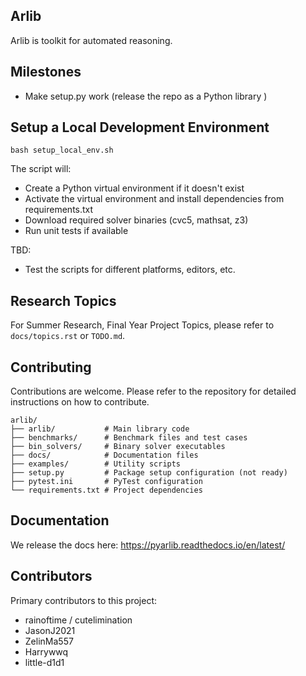 ## Arlib 

Arlib is toolkit for automated reasoning.

## Milestones

- Make setup.py work (release the repo as a Python library )

## Setup a Local Development Environment

~~~~
bash setup_local_env.sh
~~~~

The script will:
- Create a Python virtual environment if it doesn't exist
- Activate the virtual environment and install dependencies from requirements.txt
- Download required solver binaries (cvc5, mathsat, z3)
- Run unit tests if available

TBD:
- Test the scripts for different platforms, editors, etc.


## Research Topics

For Summer Research, Final Year Project Topics, please refer to
`docs/topics.rst` or `TODO.md`.



## Contributing
Contributions are welcome. Please refer to the repository for detailed instructions on how to contribute. 

~~~~
arlib/
├── arlib/           # Main library code
├── benchmarks/      # Benchmark files and test cases
├── bin_solvers/     # Binary solver executables
├── docs/            # Documentation files
├── examples/        # Utility scripts
├── setup.py         # Package setup configuration (not ready)
├── pytest.ini       # PyTest configuration
└── requirements.txt # Project dependencies
~~~~

## Documentation
We release the docs here:
https://pyarlib.readthedocs.io/en/latest/


## Contributors

Primary contributors to this project:
- rainoftime / cutelimination
- JasonJ2021
- ZelinMa557 
- Harrywwq
- little-d1d1
